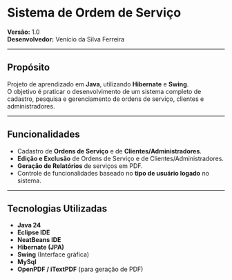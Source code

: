 # Sistema de Ordem de Serviço

**Versão:** 1.0  
**Desenvolvedor:** Venício da Silva Ferreira  

---

## Propósito
Projeto de aprendizado em **Java**, utilizando **Hibernate** e **Swing**.  
O objetivo é praticar o desenvolvimento de um sistema completo de cadastro, pesquisa e gerenciamento de ordens de serviço, clientes e administradores.

---

## Funcionalidades
- Cadastro de **Ordens de Serviço** e de **Clientes/Administradores**.  
- **Edição e Exclusão** de Ordens de Serviço e de Clientes/Administradores.  
- **Geração de Relatórios** de serviços em PDF.  
- Controle de funcionalidades baseado no **tipo de usuário logado** no sistema.

---

## Tecnologias Utilizadas
- **Java 24**  
- **Eclipse IDE**
- **NeatBeans IDE**  
- **Hibernate (JPA)**  
- **Swing** (Interface gráfica)
- **MySql**  
- **OpenPDF / iTextPDF** (para geração de PDF)
